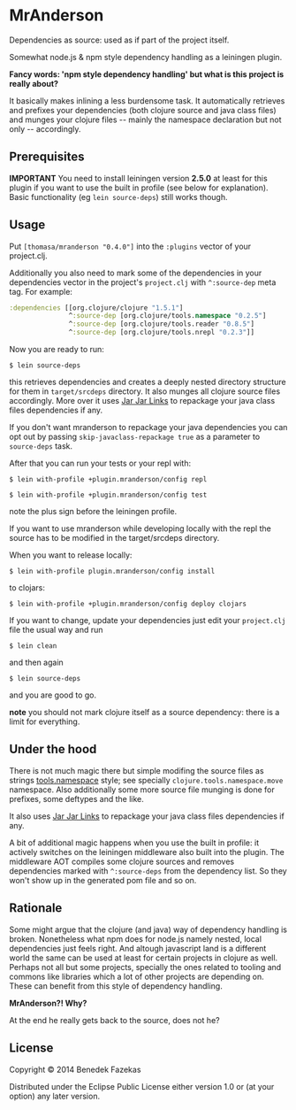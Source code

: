 # MrAnderson

Dependencies as source: used as if part of the project itself.

Somewhat node.js & npm style dependency handling as a leiningen plugin.

**Fancy words: 'npm style dependency handling' but what is this project is really about?**

It basically makes inlining a less burdensome task. It automatically retrieves and prefixes your dependencies (both clojure source and java class files) and munges your clojure files -- mainly the namespace declaration but not only -- accordingly.

## Prerequisites

**IMPORTANT** You need to install leiningen version **2.5.0** at least for this plugin if you want to use the built in profile (see below for explanation). Basic functionality (eg `lein source-deps`) still works though.

## Usage

Put `[thomasa/mranderson "0.4.0"]` into the `:plugins` vector of your project.clj.

Additionally you also need to mark some of the dependencies in your dependencies vector in the project's `project.clj` with `^:source-dep` meta tag. For example:

```clojure
:dependencies [[org.clojure/clojure "1.5.1"]
               ^:source-dep [org.clojure/tools.namespace "0.2.5"]
               ^:source-dep [org.clojure/tools.reader "0.8.5"]
               ^:source-dep [org.clojure/tools.nrepl "0.2.3"]]
```

Now you are ready to run:

    $ lein source-deps

this retrieves dependencies and creates a deeply nested directory structure for them in `target/srcdeps` directory. It also munges all clojure source files accordingly. More over it uses [Jar Jar Links](https://code.google.com/p/jarjar/) to repackage your java class files dependencies if any.

If you don't want mranderson to repackage your java dependencies you can opt out by passing `skip-javaclass-repackage true` as a parameter to `source-deps` task.

After that you can run your tests or your repl with:

    $ lein with-profile +plugin.mranderson/config repl

    $ lein with-profile +plugin.mranderson/config test

note the plus sign before the leiningen profile.

If you want to use mranderson while developing locally with the repl the source has to be modified in the target/srcdeps directory.

When you want to release locally:

    $ lein with-profile plugin.mranderson/config install

to clojars:

    $ lein with-profile +plugin.mranderson/config deploy clojars

If you want to change, update your dependencies just edit your `project.clj` file the usual way and run

    $ lein clean

and then again

    $ lein source-deps

and you are good to go.

**note** you should not mark clojure itself as a source dependency: there is a limit for everything.

## Under the hood

There is not much magic there but simple modifing the source files as strings [tools.namespace](https://github.com/clojure/tools.namespace) style; see specially `clojure.tools.namespace.move` namespace. Also additionally some more source file munging is done for prefixes, some deftypes and the like.

It also uses [Jar Jar Links](https://code.google.com/p/jarjar/) to repackage your java class files dependencies if any.

A bit of additional magic happens when you use the built in profile: it actively switches on the leiningen middleware also built into the plugin. The middleware AOT compiles some clojure sources and removes dependencies marked with `^:source-deps` from the dependency list. So they won't show up in the generated pom file and so on.

## Rationale

Some might argue that the clojure (and java) way of dependency handling is broken. Nonetheless what npm does for node.js namely nested, local dependencies just feels right. And altough javascript land is a different world the same can be used at least for certain projects in clojure as well. Perhaps not all but some projects, specially the ones related to tooling and commons like libraries which a lot of other projects are depending on. These can benefit from this style of dependency handling.

**MrAnderson?! Why?**

At the end he really gets back to the source, does not he?

## License

Copyright © 2014 Benedek Fazekas

Distributed under the Eclipse Public License either version 1.0 or (at
your option) any later version.
